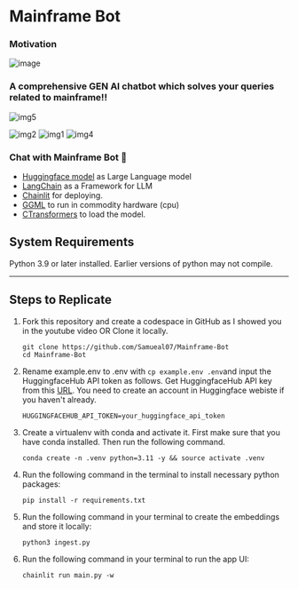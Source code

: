 # Mainframe Bot

### Motivation
![image](https://github.com/Samueal07/Mainframe-Bot/assets/99087302/5737932a-a2dc-4c21-9ee5-fde8ba086cf1)



### A comprehensive GEN AI chatbot which solves your queries related to mainframe!!
![img5](https://github.com/Samueal07/Mainframe-Bot/assets/99087302/0b5ee1a9-5f0b-431c-8068-faa1c32ae5cc)

![img2](https://github.com/Samueal07/Mainframe-Bot/assets/99087302/8c18ae4f-c494-409b-815e-c5e3d4a2241b)
![img1](https://github.com/Samueal07/Mainframe-Bot/assets/99087302/ee9ceb2b-3a5f-443b-8cc8-3bca9398a586)
![img4](https://github.com/Samueal07/Mainframe-Bot/assets/99087302/166ce059-5549-4ec7-909d-735bc13ff451)


### Chat with Mainframe Bot 🚀

- [Huggingface model](https://huggingface.co/TheBloke/Llama-2-7B-Chat-GGML/blob/main/llama-2-7b-chat.ggmlv3.q8_0.bin) as Large Language model
- [LangChain](https://python.langchain.com/docs/get_started/introduction.html) as a Framework for LLM
- [Chainlit](https://docs.chainlit.io/overview) for deploying.
- [GGML](https://github.com/ggerganov/ggml) to run in commodity hardware (cpu)
- [CTransformers](https://github.com/marella/ctransformers) to load the model.

## System Requirements

Python 3.9 or later installed. Earlier versions of python may not compile.

---

## Steps to Replicate

1. Fork this repository and create a codespace in GitHub as I showed you in the youtube video OR Clone it locally.

   ```
   git clone https://github.com/Samueal07/Mainframe-Bot
   cd Mainframe-Bot
   ```

2. Rename example.env to .env with `cp example.env .env`and input the HuggingfaceHub API token as follows. Get HuggingfaceHub API key from this [URL](https://huggingface.co/settings/tokens). You need to create an account in Huggingface webiste if you haven't already.
   ```
   HUGGINGFACEHUB_API_TOKEN=your_huggingface_api_token
   ```
3. Create a virtualenv with conda and activate it. First make sure that you have conda installed. Then run the following command.

   ```
   conda create -n .venv python=3.11 -y && source activate .venv
   ```

4. Run the following command in the terminal to install necessary python packages:

   ```
   pip install -r requirements.txt
   ```

5. Run the following command in your terminal to create the embeddings and store it locally:

   ```
   python3 ingest.py
   ```

6. Run the following command in your terminal to run the app UI:
   ```
   chainlit run main.py -w
   ```
